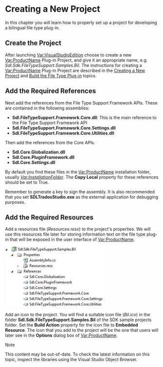 Creating a New Project
===

In this chapter you will learn how to properly set up a project for developing a bilingual file type plug-in.

Create the Project
-- 

After launching <Var:VisualStudioEdition> choose to create a new <Var:ProductName> Plug-in Project, and give it an appropriate name, e.g. *Sdl.Sdk.FileTypeSupport.Samples.Bil*. The instructions for creating a <Var:ProductName> Plug-in Project are described in the [Creating a New Project](creating_a_new_project.md) and [Build the File Type Plug-in](build_the_file_type_plug_in.md) topics.

Add the Required References
--

Next add the references from the  File Type Support Framework APIs. These are contained in the following assemblies:

* **Sdl.FileTypeSupport.Framework.Core.dll**: This is the main reference to the File Type Support Framework API
* **Sdl.FileTypeSupport.Framework.Core.Settings.dll**
* **Sdl.FileTypeSupport.Framework.Core.Utilities.dll**

Then add the references from the Core APIs.
* **Sdl.Core.Globalization.dll**
* **Sdl.Core.PluginFramework.dll**
* **Sdl.Core.Settings.dll**

By default you find these files in the <Var:ProductName> installation folder, usually *<Var:InstallationFolder>*. The **Copy Local** property for these references should be set to True.

Remember to generate a key to sign the assembly. It is also recommended that you set **SDLTradosStudio.exe** as the external application for debugging purposes.

Add the Required Resources
--

Add a resources file (*Resources.resx*) to the project's properties. We will use this resources file later for storing information text on the file type plug-in that will be exposed in the user interface of <Var:ProductName>.

![SimpleTextFilterResources](images/SimpleTextFilterResources.jpg)

Add an icon to the project. You will find a suitable icon file (*Bil.ico*) in the folder **Sdl.Sdk.FileTypeSupport.Samples.Bil** of the SDK sample projects folder. Set the **Build Action** property for the icon file to **Embedded Resource**. The icon that you add to the project will be the one that users will later see in the **Options** dialog box of <Var:ProductName>.

>[!NOTE]
>
> This content may be out-of-date. To check the latest information on this topic, inspect the libraries using the Visual Studio Object Browser.
